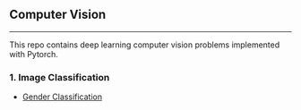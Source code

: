 ## Computer Vision
---
This repo contains deep learning computer vision problems implemented with Pytorch. 

### 1. Image Classification
- [Gender Classification](Gender_Classification)
